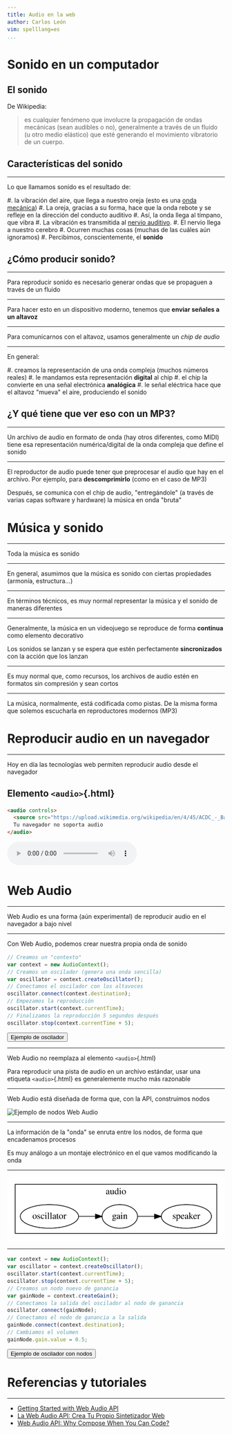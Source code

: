 ```yaml
---
title: Audio en la web
author: Carlos León
vim: spelllang=es
...
```


# Sonido en un computador

## El sonido




De Wikipedia:

> es cualquier fenómeno que involucre la propagación de ondas mecánicas (sean
> audibles o no), generalmente a través de un fluido (u otro medio elástico)
> que esté generando el movimiento vibratorio de un cuerpo.

## Características del sonido

---

Lo que llamamos sonido es el resultado de:

#. la vibración del aire, que llega a nuestro oreja (esto es una [onda
mecánica](https://es.wikipedia.org/wiki/Onda_mec%C3%A1nica))
#. La oreja, gracias a su forma, hace que la onda rebote y se refleje en la
dirección del conducto auditivo
#. Así, la onda llega al tímpano, que vibra
#. La vibración es transmitida al [nervio
auditivo](https://es.wikipedia.org/wiki/Nervio_vestibulococlear).
#. El nervio llega a nuestro cerebro
#. Ocurren muchas cosas (muchas de las cuáles aún ignoramos)
#. Percibimos, conscientemente, el **sonido**


## ¿Cómo producir sonido?

---

Para reproducir sonido es necesario generar ondas que se propaguen a través de
un fluido

---

Para hacer esto en un dispositivo moderno, tenemos que **enviar señales a un
altavoz**

---

Para comunicarnos con el altavoz, usamos generalmente un *chip de audio*

---

En general:

#. creamos la representación de una onda compleja (muchos números
reales)
#. le mandamos esta representación **digital** al chip
#. el chip la convierte en una señal electrónica **analógica**
#. le señal eléctrica hace que el altavoz "mueva" el aire, produciendo el
sonido

## ¿Y qué tiene que ver eso con un MP3?

---

Un archivo de audio en formato de onda (hay otros diferentes, como MIDI) tiene
esa representación numérica/digital de la onda compleja que define el sonido

---

El reproductor de audio puede tener que preprocesar el audio que hay en el
archivo. Por ejemplo, para **descomprimirlo** (como en el caso de MP3)

Después, se comunica con el chip de audio, "entregándole" (a
través de varias capas software y hardware) la música en onda "bruta"

# Música y sonido

---

Toda la música es sonido

---

En general, asumimos que la música es sonido con ciertas propiedades (armonía,
estructura...)

---

En términos técnicos, es muy normal representar la música y el sonido de
maneras diferentes

---

Generalmente, la música en un videojuego se reproduce de forma **continua** como elemento
decorativo

Los sonidos se lanzan y se espera que estén perfectamente **sincronizados** con la
acción que los lanzan

---

Es muy normal que, como recursos, los archivos de audio estén en formatos sin
compresión y sean cortos

---

La música, normalmente, está codificada como pistas. De la misma forma que
solemos escucharla en reproductores modernos (MP3)



# Reproducir audio en un navegador

---

Hoy en día las tecnologías web permiten reproducir audio desde el navegador 

## Elemento `<audio>`{.html}

```html
<audio controls>
  <source src="https://upload.wikimedia.org/wikipedia/en/4/45/ACDC_-_Back_In_Black-sample.ogg" type="audio/ogg">
  Tu navegador no soporta audio
</audio>
```

<audio controls>
  <source src="https://upload.wikimedia.org/wikipedia/en/4/45/ACDC_-_Back_In_Black-sample.ogg" type="audio/ogg">
  Tu navegador no soporta audio
</audio>

# Web Audio

---

Web Audio es una forma (aún experimental) de reproducir audio en el navegador a
bajo nivel

---


Con Web Audio, podemos crear nuestra propia onda de sonido

```js
// Creamos un "contexto"
var context = new AudioContext();
// Creamos un oscilador (genera una onda sencilla)
var oscillator = context.createOscillator();
// Conectamos el oscilador con los altavoces
oscillator.connect(context.destination);
// Empezamos la reproducción
oscillator.start(context.currentTime);
// Finalizamos la reproducción 5 segundos después
oscillator.stop(context.currentTime + 5);
```


<script type="text/javascript">
function play() {
    var context = new AudioContext();
    var oscillator = context.createOscillator();
    oscillator.connect(context.destination);
    oscillator.start(context.currentTime);
    oscillator.stop(context.currentTime + 5);
}
</script>

<button onclick="play()">Ejemplo de oscilador</button>


---

Web Audio no reemplaza al elemento `<audio>`{.html}

Para reproducir una pista de audio en un archivo estándar, usar una etiqueta
`<audio>`{.html} es generalemente mucho más razonable

---

Web Audio está diseñada de forma que, con la API, construimos nodos 

![Ejemplo de nodos Web Audio](https://mdn.mozillademos.org/files/5183/WebAudioGenerics.png)

---

La información de la "onda" se enruta entre los nodos, de forma que encadenamos
procesos

Es muy análogo a un montaje electrónico en el que vamos modificando la onda

---

![Conectando nodos Web Audio](nodos.dot.svg)

---

```js
var context = new AudioContext();
var oscillator = context.createOscillator();
oscillator.start(context.currentTime);
oscillator.stop(context.currentTime + 5);
// Creamos un nodo nuevo de ganancia
var gainNode = context.createGain();
// Conectamos la salida del oscilador al nodo de ganancia
oscillator.connect(gainNode);
// Conectamos el nodo de ganancia a la salida
gainNode.connect(context.destination);
// Cambiamos el volumen
gainNode.gain.value = 0.5;
```


<script type="text/javascript">
function play2() {
    var context = new AudioContext();
    var oscillator = context.createOscillator();
    // oscillator.connect(context.destination);
    oscillator.start(context.currentTime);
    oscillator.stop(context.currentTime + 5);
    var gainNode = context.createGain();
    oscillator.connect(gainNode);
    // Connect the gain node to the destination.
    gainNode.connect(context.destination);
    gainNode.gain.value = 0.5;
}
</script>

<button onclick="play2()">Ejemplo de oscilador con nodos</button>


# Referencias y tutoriales

---

- [Getting Started with Web Audio API](https://www.html5rocks.com/en/tutorials/webaudio/intro/)
- [La Web Audio API: Crea Tu Propio Sintetizador Web](https://code.tutsplus.com/es/tutorials/the-web-audio-api-make-your-own-web-synthesizer--cms-23887)
- [Web Audio API: Why Compose When You Can Code?](https://www.toptal.com/web/web-audio-api-tutorial)
